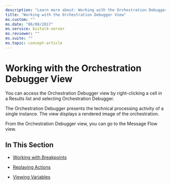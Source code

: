 ```yaml
---
description: "Learn more about: Working with the Orchestration Debugger View"
title: "Working with the Orchestration Debugger View"
ms.custom: ""
ms.date: "06/08/2017"
ms.service: biztalk-server
ms.reviewer: ""
ms.suite: ""
ms.topic: concept-article
---
```

# Working with the Orchestration Debugger View
You can access the Orchestration Debugger view by right-clicking a cell in a Results list and selecting Orchestration Debugger.  
  
 The Orchestration Debugger presents the technical processing activity of a single instance. The view displays a rendered image of the orchestration.  
  
 From the Orchestration Debugger view, you can go to the Message Flow view.  
  
## In This Section  
  
-   [Working with Breakpoints](../core/working-with-breakpoints.md)  
  
-   [Replaying Actions](../core/replaying-actions.md)  
  
-   [Viewing Variables](../core/viewing-variables.md)
